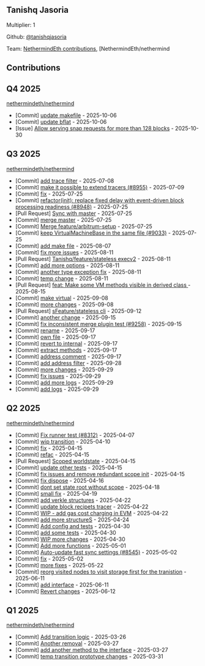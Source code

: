 
## Tanishq Jasoria
Multiplier: 1

Github: [@tanishqjasoria](https://github.com/tanishqjasoria)

Team: [NethermindEth contributions](https://github.com/tanishqjasoria?org=NethermindEth), [NethermindEth/nethermind

## Contributions

## Q4 2025


[nethermindeth/nethermind](https://github.com/nethermindeth/nethermind)
* [Commit] [update makefile](https://github.com/NethermindEth/nethermind/commit/fdb0bab0a24f190b85921ae9ea963c8627c09910) - 2025-10-06
* [Commit] [update bflat](https://github.com/NethermindEth/nethermind/commit/5c018280240789c96a750c5ea0bf0853ba317356) - 2025-10-06
* [Issue] [Allow serving snap requests for more than 128 blocks](https://github.com/NethermindEth/nethermind/issues/9601) - 2025-10-30
## Q3 2025


[nethermindeth/nethermind](https://github.com/nethermindeth/nethermind)
* [Commit] [add trace filter](https://github.com/NethermindEth/nethermind/commit/066cf49a2222ed2e8079fec4cd2f63db04f2f9de) - 2025-07-08
* [Commit] [make it possible to extend tracers (#8955)](https://github.com/NethermindEth/nethermind/commit/10bb626a72078f3edde4fb01653a719e2d891712) - 2025-07-09
* [Commit] [fix](https://github.com/NethermindEth/nethermind/commit/20b5eea53b906e8a60a10bbf45cf7a00920a8f77) - 2025-07-25
* [Commit] [refactor(init): replace fixed delay with event-driven block processing readiness (#8948)](https://github.com/NethermindEth/nethermind/commit/3e549ad2da9a87e3ab37779a7394f0de5c1d7113) - 2025-07-25
* [Pull Request] [Sync with master](https://github.com/NethermindEth/nethermind/pull/9035) - 2025-07-25
* [Commit] [merge master](https://github.com/NethermindEth/nethermind/commit/002f0e38d637477e7c1e929aa6a8a1cd289afd12) - 2025-07-25
* [Commit] [Merge feature/arbitrum-setup](https://github.com/NethermindEth/nethermind/commit/eb728975dd69f3a2cd1300b35ffbba42fa2d3cd9) - 2025-07-25
* [Commit] [keep VirtualMachineBase in the same file (#9033)](https://github.com/NethermindEth/nethermind/commit/70a269eeb34126a01a2a7d34955721aa5386a4b9) - 2025-07-25
* [Commit] [add make file](https://github.com/NethermindEth/nethermind/commit/23e80b53e988683206338abe17fc57af1d8ca4f8) - 2025-08-07
* [Commit] [fix more issues](https://github.com/NethermindEth/nethermind/commit/61594eeacbdf17d723679cb061c6423174a0d9c1) - 2025-08-11
* [Pull Request] [Tanishq/feature/stateless execv2](https://github.com/NethermindEth/nethermind/pull/9110) - 2025-08-11
* [Commit] [add more options](https://github.com/NethermindEth/nethermind/commit/6a95445c69e571c417a250d340cb9cc3a165320e) - 2025-08-11
* [Commit] [another type exception fix](https://github.com/NethermindEth/nethermind/commit/1d94c191c681ddd4ded633a6788c135172b17985) - 2025-08-11
* [Commit] [temp change](https://github.com/NethermindEth/nethermind/commit/0b1686a53ef26c63f1e9330638d7d99d057933dc) - 2025-08-11
* [Pull Request] [feat: Make some VM methods visible in derived class ](https://github.com/NethermindEth/nethermind/pull/9134) - 2025-08-15
* [Commit] [make virtual](https://github.com/NethermindEth/nethermind/commit/e6c190438c8f9e133bc21a65334ce7d4db41144f) - 2025-09-08
* [Commit] [more changes](https://github.com/NethermindEth/nethermind/commit/fbc81b1556cdeb3344bcf0da8f9877c81dfa9127) - 2025-09-08
* [Pull Request] [sFeature/stateless cli](https://github.com/NethermindEth/nethermind/pull/9281) - 2025-09-12
* [Commit] [another change](https://github.com/NethermindEth/nethermind/commit/d5194e5de6f3094290225ca42bc0fb32b02bbde1) - 2025-09-15
* [Commit] [fix inconsistent merge plugin test (#9258)](https://github.com/NethermindEth/nethermind/commit/289896ebd8b33942696985b3bc5a0ddac7da07a0) - 2025-09-15
* [Commit] [rename](https://github.com/NethermindEth/nethermind/commit/22b5b642514628d0c943987a79b524ae427a8953) - 2025-09-17
* [Commit] [own file](https://github.com/NethermindEth/nethermind/commit/f23497cc084e611b39965c40d3d8417d1f20df40) - 2025-09-17
* [Commit] [revert to internal](https://github.com/NethermindEth/nethermind/commit/74925e8e5c26fac4e387ff80d1da57e971e2a3b7) - 2025-09-17
* [Commit] [extract methods](https://github.com/NethermindEth/nethermind/commit/8e474820da9ebea7d093947cffec0e636d8f0bde) - 2025-09-17
* [Commit] [address comment](https://github.com/NethermindEth/nethermind/commit/7535402cddd266e5fe13c72a6bea5e4f86d6da11) - 2025-09-17
* [Commit] [add address filter](https://github.com/NethermindEth/nethermind/commit/4b0c9222546413f68da3af2027e4bc4e486fc562) - 2025-09-28
* [Commit] [more changes](https://github.com/NethermindEth/nethermind/commit/c72cc8e1402476520f284ed232b6235aa47c92d7) - 2025-09-29
* [Commit] [fix issues](https://github.com/NethermindEth/nethermind/commit/439d436c8ec01f09e13a9912ec8e428f22d18c6c) - 2025-09-29
* [Commit] [add more logs](https://github.com/NethermindEth/nethermind/commit/70f31555ce4bc9577d4a0a3cfda0fa2653d68dca) - 2025-09-29
* [Commit] [add logs](https://github.com/NethermindEth/nethermind/commit/412485c163f03691d7909ba68c8a2d9bb33a6516) - 2025-09-29
## Q2 2025


[nethermindeth/nethermind](https://github.com/nethermindeth/nethermind)
* [Commit] [Fix runner test (#8312)](https://github.com/NethermindEth/nethermind/commit/66f55c99f3941421efcbecc9697918e88c21d360) - 2025-04-07
* [Commit] [wip transition](https://github.com/NethermindEth/nethermind/commit/6413cdb89d041bd083f135ad631cb491683989be) - 2025-04-10
* [Commit] [fix](https://github.com/NethermindEth/nethermind/commit/5a4edd73025258a0cb6d40e652cb2ebcec516a5d) - 2025-04-15
* [Commit] [refac](https://github.com/NethermindEth/nethermind/commit/ced9bcc1a77831194a6b7401611de4eec89b2937) - 2025-04-15
* [Pull Request] [Scoped worldstate](https://github.com/NethermindEth/nethermind/pull/8525) - 2025-04-15
* [Commit] [update other tests](https://github.com/NethermindEth/nethermind/commit/6001a7486735d83a4cae98b1bad208a2580497e1) - 2025-04-15
* [Commit] [fix issues and remove redundant scope init](https://github.com/NethermindEth/nethermind/commit/fe236841783500bf2e3e604aa8643f25b9a5c65c) - 2025-04-15
* [Commit] [fix dispose](https://github.com/NethermindEth/nethermind/commit/37445ba31cc0dff57f251336561210843abe2473) - 2025-04-16
* [Commit] [dont set state root without scope](https://github.com/NethermindEth/nethermind/commit/670a7a80885e5ed84452cdb5e397da7e0b9cb6d9) - 2025-04-18
* [Commit] [small fix](https://github.com/NethermindEth/nethermind/commit/05952dc3800b9619c26792a663d46fe0d7b395f9) - 2025-04-19
* [Commit] [add verkle structures](https://github.com/NethermindEth/nethermind/commit/6a09c27675cd2b2921db015a644628848323fb3b) - 2025-04-22
* [Commit] [update block recipets tracer](https://github.com/NethermindEth/nethermind/commit/5a26a8bee9517a879914de6549552dcd740899fe) - 2025-04-22
* [Commit] [WIP - add gas cost charging in EVM](https://github.com/NethermindEth/nethermind/commit/fa2c26f184663970167244728dbd1ef35a5169e5) - 2025-04-22
* [Commit] [add more structureS](https://github.com/NethermindEth/nethermind/commit/8a1841c7f9cb7c9b9c95d4042edd7a16dbdf489e) - 2025-04-24
* [Commit] [Add config and tests](https://github.com/NethermindEth/nethermind/commit/40695644bcf52601563b519f9667a772185e4e31) - 2025-04-30
* [Commit] [add some tests](https://github.com/NethermindEth/nethermind/commit/e7d99a5cf0f5f8af4cfee7e3aaa360178769274d) - 2025-04-30
* [Commit] [WIP more changes](https://github.com/NethermindEth/nethermind/commit/c55aed6cd9184784369757139ce0938bb76424f1) - 2025-04-30
* [Commit] [Add more functions](https://github.com/NethermindEth/nethermind/commit/197820207fdf4bd01c42d1aeb59abd352961b384) - 2025-05-01
* [Commit] [Auto-update fast sync settings (#8545)](https://github.com/NethermindEth/nethermind/commit/fdb0d5d08c57042b87ade33e0aa54109b463b736) - 2025-05-02
* [Commit] [fix](https://github.com/NethermindEth/nethermind/commit/7afffa2ebc77635cc2e7c5cdc1531c6350ec1d12) - 2025-05-02
* [Commit] [more fixes](https://github.com/NethermindEth/nethermind/commit/8117ddbe5afec332dd1b6244ff2508e261cc03d8) - 2025-05-22
* [Commit] [reorg visited nodes to visit storage first for the tranistion](https://github.com/NethermindEth/nethermind/commit/873795048cd3db200d9124669bbea09c4c65ede1) - 2025-06-11
* [Commit] [add interface](https://github.com/NethermindEth/nethermind/commit/7e2548231b4b83a10580b0cb0e08269ddda0b145) - 2025-06-11
* [Commit] [Revert changes](https://github.com/NethermindEth/nethermind/commit/7371ed57a2f2003b5f1ff97112499b20d7b1ba44) - 2025-06-12
## Q1 2025

[nethermindeth/nethermind](https://github.com/nethermindeth/nethermind)
* [Commit] [Add transition logic](https://github.com/NethermindEth/nethermind/commit/644a8134765334d43802f103c7e5aa8005257f55) - 2025-03-26
* [Commit] [Another removal](https://github.com/NethermindEth/nethermind/commit/147fdfc282358edc95aa60a2f5117a5010fb38f0) - 2025-03-27
* [Commit] [add another method to the interface](https://github.com/NethermindEth/nethermind/commit/d3da0cf006e805bb1cc2f6d8d63b8fefcf4e2896) - 2025-03-27
* [Commit] [temp transition prototype changes](https://github.com/NethermindEth/nethermind/commit/ab44dd2d94f9f94fcf3f9eb31c389db00121feea) - 2025-03-31
